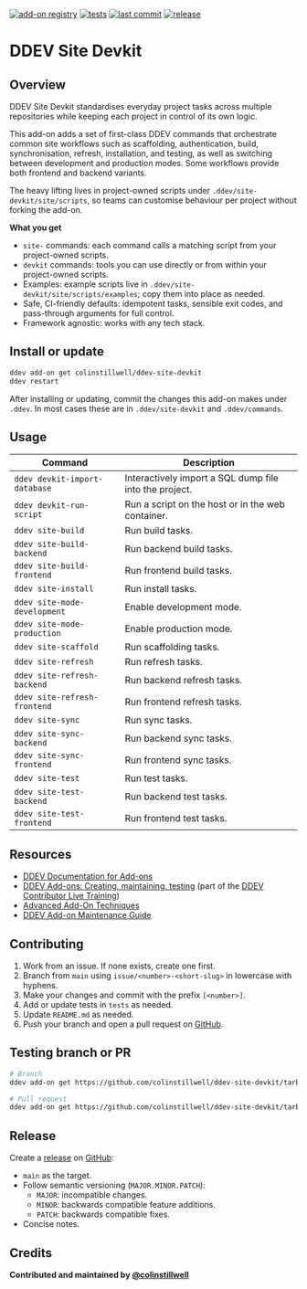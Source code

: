 [![add-on registry](https://img.shields.io/badge/DDEV-Add--on_Registry-blue)](https://addons.ddev.com)
[![tests](https://github.com/colinstillwell/ddev-site-devkit/actions/workflows/tests.yml/badge.svg?branch=main)](https://github.com/colinstillwell/ddev-site-devkit/actions/workflows/tests.yml?query=branch%3Amain)
[![last commit](https://img.shields.io/github/last-commit/colinstillwell/ddev-site-devkit)](https://github.com/colinstillwell/ddev-site-devkit/commits)
[![release](https://img.shields.io/github/v/release/colinstillwell/ddev-site-devkit)](https://github.com/colinstillwell/ddev-site-devkit/releases/latest)

# DDEV Site Devkit

## Overview

DDEV Site Devkit standardises everyday project tasks across multiple repositories while keeping each project in control of its own logic.

This add-on adds a set of first-class DDEV commands that orchestrate common site workflows such as scaffolding, authentication, build, synchronisation, refresh, installation, and testing, as well as switching between development and production modes. Some workflows provide both frontend and backend variants.

The heavy lifting lives in project-owned scripts under `.ddev/site-devkit/site/scripts`, so teams can customise behaviour per project without forking the add-on.

**What you get**
* `site-` commands: each command calls a matching script from your project-owned scripts.
* `devkit` commands: tools you can use directly or from within your project-owned scripts.
* Examples: example scripts live in `.ddev/site-devkit/site/scripts/examples`; copy them into place as needed.
* Safe, CI-friendly defaults: idempotent tasks, sensible exit codes, and pass-through arguments for full control.
* Framework agnostic: works with any tech stack.

## Install or update

```bash
ddev add-on get colinstillwell/ddev-site-devkit
ddev restart
```

After installing or updating, commit the changes this add-on makes under `.ddev`. In most cases these are in `.ddev/site-devkit` and `.ddev/commands`.

## Usage

| Command | Description |
| ------- | ----------- |
| `ddev devkit-import-database` | Interactively import a SQL dump file into the project. |
| `ddev devkit-run-script` | Run a script on the host or in the web container. |
| `ddev site-build` | Run build tasks. |
| `ddev site-build-backend` | Run backend build tasks. |
| `ddev site-build-frontend` | Run frontend build tasks. |
| `ddev site-install` | Run install tasks. |
| `ddev site-mode-development` | Enable development mode. |
| `ddev site-mode-production` | Enable production mode. |
| `ddev site-scaffold` | Run scaffolding tasks. |
| `ddev site-refresh` | Run refresh tasks. |
| `ddev site-refresh-backend` | Run backend refresh tasks. |
| `ddev site-refresh-frontend` | Run frontend refresh tasks. |
| `ddev site-sync` | Run sync tasks. |
| `ddev site-sync-backend` | Run backend sync tasks. |
| `ddev site-sync-frontend` | Run frontend sync tasks. |
| `ddev site-test` | Run test tasks. |
| `ddev site-test-backend` | Run backend test tasks. |
| `ddev site-test-frontend` | Run frontend test tasks. |

## Resources

* [DDEV Documentation for Add-ons](https://ddev.readthedocs.io/en/stable/users/extend/additional-services/)
* [DDEV Add-ons: Creating, maintaining, testing](https://www.youtube.com/watch?v=TmXqQe48iqE) (part of the [DDEV Contributor Live Training](https://ddev.com/blog/contributor-training))
* [Advanced Add-On Techniques](https://ddev.com/blog/advanced-add-on-contributor-training/)
* [DDEV Add-on Maintenance Guide](https://ddev.com/blog/ddev-add-on-maintenance-guide/)

## Contributing

1. Work from an issue. If none exists, create one first.
2. Branch from `main` using `issue/<number>-<short-slug>` in lowercase with hyphens.
3. Make your changes and commit with the prefix `[<number>]`.
4. Add or update tests in `tests` as needed.
5. Update `README.md` as needed.
6. Push your branch and open a pull request on [GitHub](https://github.com/colinstillwell/ddev-site-devkit).

## Testing branch or PR

```bash
# Branch
ddev add-on get https://github.com/colinstillwell/ddev-site-devkit/tarball/<branch>

# Pull request
ddev add-on get https://github.com/colinstillwell/ddev-site-devkit/tarball/refs/pull/<pr-number>/head
```

## Release

Create a [release](https://docs.github.com/en/repositories/releasing-projects-on-github/managing-releases-in-a-repository) on [GitHub](https://github.com/colinstillwell/ddev-site-devkit):
* `main` as the target.
* Follow semantic versioning (`MAJOR.MINOR.PATCH`):
  * `MAJOR`: incompatible changes.
  * `MINOR`: backwards compatible feature additions.
  * `PATCH`: backwards compatible fixes.
* Concise notes.

## Credits

**Contributed and maintained by [@colinstillwell](https://github.com/colinstillwell)**
